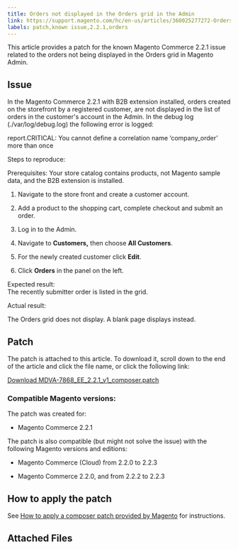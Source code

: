```yaml
---
title: Orders not displayed in the Orders grid in the Admin
link: https://support.magento.com/hc/en-us/articles/360025277272-Orders-not-displayed-in-the-Orders-grid-in-the-Admin
labels: patch,known issue,2.2.1,orders
---
```


This article provides a patch for the known Magento Commerce 2.2.1 issue related to the orders not being displayed in the Orders grid in Magento Admin.

## Issue

In the Magento Commerce 2.2.1 with B2B extension installed, orders created on the storefront by a registered customer, are not displayed in the list of orders in the customer's account in the Admin. In the debug log (./var/log/debug.log) the following error is logged:

report.CRITICAL: You cannot define a correlation name ‘company\_order’ more than once

Steps to reproduce:

Prerequisites: Your store catalog contains products, not Magento sample data, and the B2B extension is installed.

1. Navigate to the store front and create a customer account.

1. Add a product to the shopping cart, complete checkout and submit an order.

1. Log in to the Admin.

1. Navigate to **Customers,** then choose **All Customers**.

10. For the newly created customer click **Edit**.

12. Click **Orders** in the panel on the left.

Expected result:  
 The recently submitter order is listed in the grid.

Actual result:

The Orders grid does not display. A blank page displays instead.

## Patch

The patch is attached to this article. To download it, scroll down to the end of the article and click the file name, or click the following link:

[Download MDVA-7868\_EE\_2.2.1\_v1\_composer.patch](https://support.magento.com/hc/en-us/article_attachments/360024291991/MDVA-7868_EE_2.2.1_v1_composer.patch)

### Compatible Magento versions:

The patch was created for:

* Magento Commerce 2.2.1

The patch is also compatible (but might not solve the issue) with the following Magento versions and editions:

* Magento Commerce (Cloud) from 2.2.0 to 2.2.3

* Magento Commerce 2.2.0, and from 2.2.2 to 2.2.3

## How to apply the patch

See [How to apply a composer patch provided by Magento](https://support.magento.com/hc/en-us/articles/360028367731) for instructions.

## Attached Files

